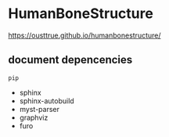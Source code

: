 # HumanBoneStructure

<https://ousttrue.github.io/humanbonestructure/>

## document depencencies

`pip`

* sphinx
* sphinx-autobuild
* myst-parser
* graphviz
* furo
